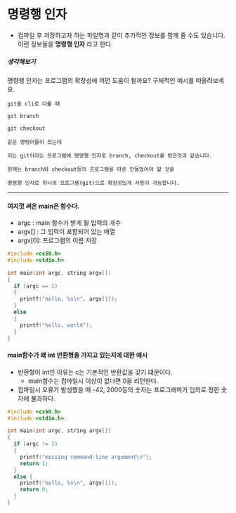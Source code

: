 # 명령행 인자

- 컴파일 후 저장하고자 하는 파일명과 같이 추가적인 정보를 함께 줄 수도 있습니다. 이런 정보들을 **명령행 인자** 라고 한다.

##### 생각해보기
명령행 인자는 프로그램의 확장성에 어떤 도움이 될까요? 구체적인 예시를 떠올려보세요.

```
git을 cli로 다룰 때 

git branch

git checkout 

같은 명령어들이 있는데 

이는 git이라는 프로그램에 명령행 인자로 branch, checkout를 받은것과 같습니다. 

원래는 branch와 checkout등의 프로그램을 따로 만들었어야 할 것을

명령행 인자로 하나의 프로그램(git)으로 확장성있게 사용이 가능합니다.
```

- - - 

#### 여지껏 써온 main은 함수다. 
- argc   : main 함수가 받게 될 입력의 개수
- argv[] : 그 입력이 포함되어 있는 배열
- argv[0]: 프로그램의 이름 저장

``` c
#include <cs50.h>
#include <stdio.h>

int main(int argc, string argv[])
{
  if (argc == 2)
  {
    printf("hello, %s\n", argv[1]);
  }
  else 
  {
    printf("hello, world");
  }
}
```

#### main함수가 왜 int 반환형을 가지고 있는지에 대한 예시
- 반환형이 int인 이유는 c는 기본적인 반환값을 갖기 떄문이다.    
  - main함수는 컴파일시 이상이 없다면 0을 리턴한다.
- 컴파일시 오류가 발생했을 때 -42, 2000등의 숫자는 프로그래머가 임의로 정한 숫자에 불과하다.

``` c
#include <cs50.h>
#include <stdio.h>

int main(int argc, string argv[])
{
  if (argc != 2)
  {
    printf("missing command-line argument\n");
    return 1;
  }
  else {
    printf("hello, %s\n", argv[1]);
    return 0;
  }
}
```
